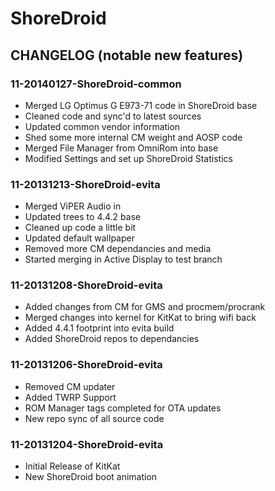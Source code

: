 ShoreDroid
===============

CHANGELOG (notable new features)
---------

### 11-20140127-ShoreDroid-common
* Merged LG Optimus G E973-71 code in ShoreDroid base
* Cleaned code and sync'd to latest sources
* Updated common vendor information 
* Shed some more internal CM weight and AOSP code
* Merged File Manager from OmniRom into base
* Modified Settings and set up ShoreDroid Statistics

### 11-20131213-ShoreDroid-evita
* Merged ViPER Audio in 
* Updated trees to 4.4.2 base
* Cleaned up code a little bit
* Updated default wallpaper 
* Removed more CM dependancies and media
* Started merging in Active Display to test branch 

### 11-20131208-ShoreDroid-evita
* Added changes from CM for GMS and procmem/procrank
* Merged changes into kernel for KitKat to bring wifi back
* Added 4.4.1 footprint into evita build
* Added ShoreDroid repos to dependancies

### 11-20131206-ShoreDroid-evita
* Removed CM updater
* Added TWRP Support
* ROM Manager tags completed for OTA updates
* New repo sync of all source code

### 11-20131204-ShoreDroid-evita
* Initial Release of KitKat
* New ShoreDroid boot animation
